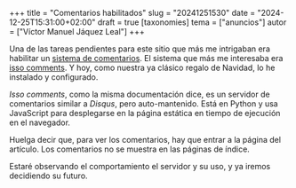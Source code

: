 +++
title = "Comentarios habilitados"
slug = "20241251530"
date = "2024-12-25T15:31:00+02:00"
draft = true
[taxonomies]
tema = ["anuncios"]
autor = ["Víctor Manuel Jáquez Leal"]
+++

Una de las tareas pendientes para este sitio que más me intrigaban era habilitar
un [sistema de comentarios](https://github.com/gliborgmx/static-glib/issues/2).
El sistema que más me interesaba era [isso comments](https://isso-comments.de/).
Y hoy, como nuestra ya clásico regalo de Navidad, lo he instalado y configurado.

*Isso comments*, como la misma documentación dice, es un servidor de comentarios
similar a *Disqus*, pero auto-mantenido. Está en Python y usa JavaScript para
desplegarse en la página estática en tiempo de ejecución en el navegador.

Huelga decir que, para ver los comentarios, hay que entrar a la página del
artículo. Los comentarios no se muestra en las páginas de índice.

Estaré observando el comportamiento el servidor y su uso, y ya iremos
decidiendo su futuro.
